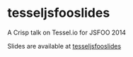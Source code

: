 tesseljsfooslides
=================

A Crisp talk on Tessel.io for JSFOO 2014

Slides are available at [tesseljsfooslides](https://tk120404.github.io/tesseljsfooslides)

